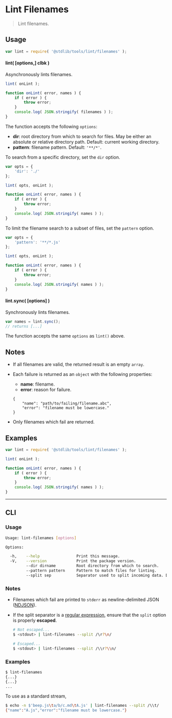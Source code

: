 # Lint Filenames

> Lint filenames.


<section class="usage">

## Usage

``` javascript
var lint = require( '@stdlib/tools/lint/filenames' );
```

#### lint( \[options,\] clbk )

Asynchronously lints filenames.

``` javascript
lint( onLint );

function onLint( error, names ) {
    if ( error ) {
        throw error;
    }
    console.log( JSON.stringify( filenames ) );
}
```

The function accepts the following `options`:

* __dir__: root directory from which to search for files. May be either an absolute or relative directory path. Default: current working directory.
* __pattern__: filename pattern. Default: `'**/*'`.

To search from a specific directory, set the `dir` option.

``` javascript
var opts = {
    'dir': './'
};

lint( opts, onLint );

function onLint( error, names ) {
    if ( error ) {
        throw error;
    }
    console.log( JSON.stringify( names ) );
}
```

To limit the filename search to a subset of files, set the `pattern` option.

``` javascript
var opts = {
    'pattern': '**/*.js'
};

lint( opts, onLint );

function onLint( error, names ) {
    if ( error ) {
        throw error;
    }
    console.log( JSON.stringify( names ) );
}
```


#### lint.sync( \[options\] )

Synchronously lints filenames.

``` javascript
var names = lint.sync();
// returns [...]
```

The function accepts the same `options` as `lint()` above.

</section>

<!-- /.usage -->


<section class="notes">

## Notes

* If all filenames are valid, the returned result is an empty `array`.

* Each failure is returned as an `object` with the following properties:

  - __name__: filename.
  - __error__: reason for failure.

  ``` text
  {
      "name": "path/to/failing/filename.abc",
      "error": "filename must be lowercase."
  }
  ```

* Only filenames which fail are returned.


</section>

<!-- /.notes -->


<section class="examples">

## Examples

``` javascript
var lint = require( '@stdlib/tools/lint/filenames' );

lint( onLint );

function onLint( error, names ) {
    if ( error ) {
        throw error;
    }
    console.log( JSON.stringify( names ) );
}
```

</section>

<!-- /.examples -->


---

<section class="cli">

## CLI

<section class="usage">

### Usage

``` bash
Usage: lint-filenames [options]

Options:

  -h,    --help                Print this message.
  -V,    --version             Print the package version.
         --dir dirname         Root directory from which to search.
         --pattern pattern     Pattern to match files for linting.
         --split sep           Separator used to split incoming data. Default: /\\r?\\n/.
```

</section>

<!-- /.usage -->


<section class="notes">

### Notes

* Filenames which fail are printed to `stderr` as newline-delimited JSON ([NDJSON][ndjson]).

* If the split separator is a [regular expression][regexp], ensure that the `split` option is properly __escaped__.

  ``` bash
  # Not escaped...
  $ <stdout> | lint-filenames --split /\r?\n/

  # Escaped...
  $ <stdout> | lint-filenames --split /\\r?\\n/
  ```

</section>

<!-- /.notes -->


<section class="examples">

### Examples

``` bash
$ lint-filenames
{...}
{...}
...
```

To use as a standard stream,

``` bash
$ echo -n $'beep.js\ta/b/c.md\tA.js' | lint-filenames --split /\\t/
{"name":"A.js","error":"filename must be lowercase."}
```

</section>

<!-- /.examples -->

</section>

<!-- /.cli -->


<section class="links">

[ndjson]: http://ndjson.org/
[regexp]: https://developer.mozilla.org/en-US/docs/Web/JavaScript/Guide/Regular_Expressions

</section>

<!-- /.links -->
